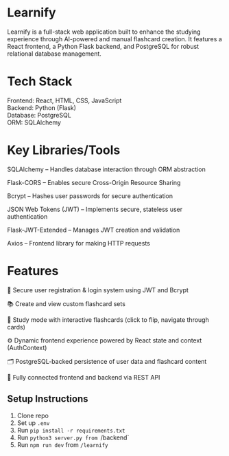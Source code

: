 # Learnify

Learnify is a full-stack web application built to enhance the studying experience through AI-powered and manual flashcard creation. It features a React frontend, a Python Flask backend, and PostgreSQL for robust relational database management.

# Tech Stack
Frontend: React, HTML, CSS, JavaScript <br/>
Backend: Python (Flask) <br/>
Database: PostgreSQL <br/>
ORM: SQLAlchemy <br/>

# Key Libraries/Tools
SQLAlchemy – Handles database interaction through ORM abstraction

Flask-CORS – Enables secure Cross-Origin Resource Sharing

Bcrypt – Hashes user passwords for secure authentication

JSON Web Tokens (JWT) – Implements secure, stateless user authentication

Flask-JWT-Extended – Manages JWT creation and validation

Axios – Frontend library for making HTTP requests

# Features
🔐 Secure user registration & login system using JWT and Bcrypt

📚 Create and view custom flashcard sets

🧠 Study mode with interactive flashcards (click to flip, navigate through cards)

⚙️ Dynamic frontend experience powered by React state and context (AuthContext)

🗂️ PostgreSQL-backed persistence of user data and flashcard content

🔄 Fully connected frontend and backend via REST API

## Setup Instructions
1. Clone repo
2. Set up `.env`
3. Run `pip install -r requirements.txt`
4. Run `python3 server.py from `/backend`
5. Run `npm run dev` from `/learnify`
